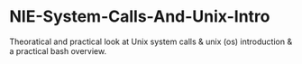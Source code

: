 # NIE-System-Calls-And-Unix-Intro

Theoratical and practical look at Unix system calls & unix (os) introduction & a practical bash overview.
